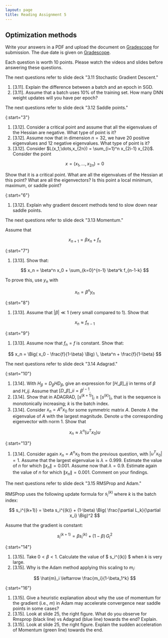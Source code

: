 ```yaml
---
layout: page
title: Reading Assignment 5
---
```


## Optimization methods

Write your answers in a PDF and upload the document on [Gradescope](https://www.gradescope.com/courses/222525) for submission. The due date is given on [Gradescope](https://www.gradescope.com/courses/222525).

Each question is worth 10 points. Please watch the videos and slides before answering these questions.

The next questions refer to slide deck "3.11 Stochastic Gradient Descent."

1. [3.11]. Explain the difference between a batch and an epoch in SGD.
1. [3.11]. Assume that a batch uses 10% of the training set. How many DNN weight updates will you have per epoch?

The next questions refer to slide deck "3.12 Saddle points."

{:start="3"}
1. [3.12]. Consider a critical point and assume that all the eigenvalues of the Hessian are negative. What type of point is it?
1. [3.12]. Assume now that in dimension $n=32$, we have 20 positive eigenvalues and 12 negative eigenvalues. What type of point is it?
1. [3.12]. Consider $L(x_1,\dots,x_{2n}) = \sum_{i=1}^n x_{2i-1} x_{2i}$. Consider the point 

$$x = (x_1,\dots,x_{2n}) = 0$$

Show that it is a critical point. What are all the eigenvalues of the Hessian at this point? What are all the eigenvectors? Is this point a local minimum, maximum, or saddle point?

{:start="6"}
1. [3.12]. Explain why gradient descent methods tend to slow down near saddle points.

The next questions refer to slide deck "3.13 Momentum."

Assume that

$$ x_{n+1} = \beta x_n + f_n $$

{:start="7"}
1. [3.13]. Show that:

$$ x_n = \beta^n x_0 + \sum_{k=0}^{n-1} \beta^k f_{n-1-k} $$

To prove this, use $y_n$ with 

$$ x_n = \beta^n y_n $$

{:start="8"}
1. [3.13]. Assume that $\lvert \beta \rvert \ll 1$ (very small compared to 1). Show that

$$ x_n \approx f_{n-1} $$

{:start="9"}
1. [3.13]. Assume now that $f_n = f$ is constant. Show that:

$$ x_n = \Big( x_0 - \frac{f}{1-\beta} \Big) \, \beta^n + \frac{f}{1-\beta} $$

The next questions refer to slide deck "3.14 Adagrad."

{:start="10"}
1. [3.14]. With $H_\beta = D_\beta H D_\beta$, give an expression for $[H\_\beta]\_{ij}$ in terms of $\beta$ and $H\_{ij}.$ Assume that $[D\_\beta]\_{ii} = \beta^{i-1}$.
1. [3.14]. Show that in ADAGRAD, $[s^{(k+1)}]_i \ge [s^{(k)}]_i$, that is the sequence is monotonically increasing; $k$ is the batch index.
1. [3.14]. Consider $x_n = A^n x_0$ for some symmetric matrix $A$. Denote $\lambda$ the eigenvalue of $A$ with the largest magnitude. Denote $u$ the corresponding eigenvector with norm 1. Show that 

$$x_n \approx \lambda^n (u^T x_0) u $$

{:start="13"}
1. [3.14]. Consider again $x_n = A^n x_0$ from the previous question, with $\lvert u^T x_0 \rvert = 1.$ Assume that the largest eigenvalue is $\lambda = 0.999$. Estimate the value of $n$ for which $\lVert x_n \rVert = 0.001$. Assume now that $\lambda = 0.9$. Estimate again the value of $n$ for which $\lVert x_n \rVert = 0.001$. Comment on your findings.

The next questions refer to slide deck "3.15 RMSProp and Adam."

RMSProp uses the following update formula for $s_i^{(k)}$ where $k$ is the batch index:

$$ s_i^{(k+1)} = \beta s_i^{(k)} + (1-\beta) \Big( \frac{\partial L_k}{\partial x_i} \Big)^2 $$

Assume that the gradient is constant:

$$ s_i^{(k+1)} = \beta s_i^{(k)} + (1-\beta) \, G_i^2 $$

{:start="14"}
1. [3.15]. Take $0 < \beta < 1$. Calculate the value of $ s_i^{(k)} $ when $k$ is very large.
1. [3.15]. Why is the Adam method applying this scaling to $m_i$:

$$ \hat{m}_i \leftarrow \frac{m_i}{1-\beta_1^k} $$

{:start="16"}
1. [3.15]. Give a heuristic explanation about why the use of momentum for the gradient (i.e., $m$) in Adam may accelerate convergence near saddle points in some cases?
1. [3.15]. Look at slide 25, the right figure. What do you observe for Rmsprop (black line) vs Adagrad (blue line) towards the end? Explain.
1. [3.15]. Look at slide 25, the right figure. Explain the sudden acceleration of Momentum (green line) towards the end.